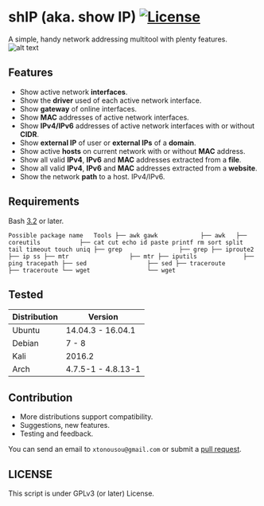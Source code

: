# shIP (aka. show IP) [![License](https://img.shields.io/badge/License-GPL%20v3%2B-blue.svg?style=flat-square)](https://raw.githubusercontent.com/xtonousou/shIP/master/LICENSE)
A simple, handy network addressing multitool with plenty features.
![alt text](https://raw.githubusercontent.com/xtonousou/shIP/master/imgs/head.png "SAIL!")

## Features

* Show active network **interfaces**.
* Show the **driver** used of each active network interface.
* Show **gateway** of online interfaces.
* Show **MAC** addresses of active network interfaces.
* Show **IPv4/IPv6** addresses of active network interfaces with or without **CIDR**.
* Show **external IP** of user or **external IPs** of a **domain**.
* Show active **hosts** on current network with or without **MAC** address.
* Show all valid **IPv4**, **IPv6** and **MAC** addresses extracted from a **file**.
* Show all valid **IPv4**, **IPv6** and **MAC** addresses extracted from a **website**.
* Show the network **path** to a host. IPv4/IPv6.

## Requirements
<!--- should change URL below after merge with master -->
Bash [3.2](http://www.tldp.org/LDP/abs/html/bashver3.html#AEN20987 "View changelog.") or later.

`
Possible package name   Tools
├── awk gawk            ├── awk  
├── coreutils           ├── cat cut echo id paste printf rm sort split tail timeout touch uniq
├── grep                ├── grep
├── iproute2            ├── ip ss
├── mtr                 ├── mtr
├── iputils             ├── ping tracepath
├── sed                 ├── sed
├── traceroute          ├── traceroute
└── wget                └── wget
`

## Tested

| Distribution | Version            |
|--------------|--------------------|
| Ubuntu       | 14.04.3 - 16.04.1  |
| Debian       | 7 - 8              |
| Kali         | 2016.2             |
| Arch         | 4.7.5-1 - 4.8.13-1 |

## Contribution

* More distributions support compatibility.
* Suggestions, new features.
* Testing and feedback.

You can send an email to `xtonousou@gmail.com` or submit a [pull request](https://github.com/xtonousou/shIP/compare).

## LICENSE
This script is under GPLv3 (or later) License.

